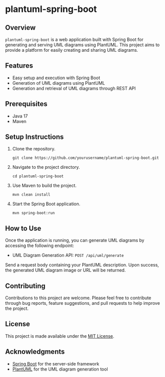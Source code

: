 # plantuml-spring-boot

## Overview
`plantuml-spring-boot` is a web application built with Spring Boot for generating and serving UML diagrams using PlantUML. This project aims to provide a platform for easily creating and sharing UML diagrams.

## Features
- Easy setup and execution with Spring Boot
- Generation of UML diagrams using PlantUML
- Generation and retrieval of UML diagrams through REST API

## Prerequisites
- Java 17
- Maven

## Setup Instructions
1. Clone the repository.
   ```
   git clone https://github.com/yourusername/plantuml-spring-boot.git
   ```
2. Navigate to the project directory.
   ```
   cd plantuml-spring-boot
   ```
3. Use Maven to build the project.
   ```
   mvn clean install
   ```
4. Start the Spring Boot application.
   ```
   mvn spring-boot:run
   ```

## How to Use
Once the application is running, you can generate UML diagrams by accessing the following endpoint:

- UML Diagram Generation API: `POST /api/uml/generate`

Send a request body containing your PlantUML description. Upon success, the generated UML diagram image or URL will be returned.

## Contributing
Contributions to this project are welcome. Please feel free to contribute through bug reports, feature suggestions, and pull requests to help improve the project.

## License
This project is made available under the [MIT License](LICENSE).

## Acknowledgments
- [Spring Boot](https://spring.io/projects/spring-boot) for the server-side framework
- [PlantUML](http://plantuml.com/) for the UML diagram generation tool
